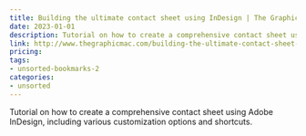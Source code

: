 ```yaml
---
title: Building the ultimate contact sheet using InDesign | The Graphic Mac
date: 2023-01-01
description: Tutorial on how to create a comprehensive contact sheet using Adobe InDesign, including various customization options and shortcuts.
link: http://www.thegraphicmac.com/building-the-ultimate-contact-sheet-using-indesign
pricing: 
tags: 
- unsorted-bookmarks-2 
categories: 
- unsorted 
---
```


Tutorial on how to create a comprehensive contact sheet using Adobe InDesign, including various customization options and shortcuts.